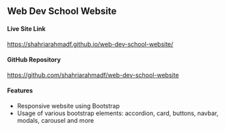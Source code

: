 ## Web Dev School Website

#### Live Site Link
https://shahriarahmadf.github.io/web-dev-school-website/

#### GitHub Repository
https://github.com/shahriarahmadf/web-dev-school-website

#### Features
- Responsive website using Bootstrap 
- Usage of various bootstrap elements: accordion, card, buttons, navbar, modals, carousel and more